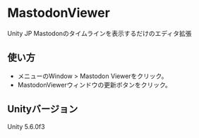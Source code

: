 # MastodonViewer
Unity JP Mastodonのタイムラインを表示するだけのエディタ拡張

## 使い方

 * メニューのWindow > Mastodon Viewerをクリック。
 * MastodonViewerウィンドウの更新ボタンをクリック。

## Unityバージョン

Unity 5.6.0f3
